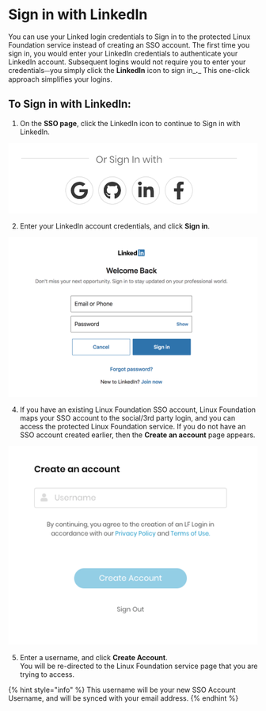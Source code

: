 # Sign in with LinkedIn

You can use your Linked login credentials to Sign in to the protected Linux Foundation service instead of creating an SSO account. The first time you sign in, you would enter your LinkedIn credentials to authenticate your LinkedIn account. Subsequent logins would not require you to enter your credentials⏤you simply click the **LinkedIn** icon to sign in_**.**_ This one-click approach simplifies your logins.

## To Sign in with LinkedIn: <a id="to-log-in-with-linkedin"></a>

1. On the **SSO page**, click the LinkedIn icon to continue to Sign in with LinkedIn.         

![](../../.gitbook/assets/screen-shot-2020-05-05-at-2.19.18-am.png)

2. Enter your LinkedIn account credentials, and click **Sign in**.      

![Create Account](../../.gitbook/assets/screen-shot-2020-05-04-at-7.22.48-pm.png)

4. If you have an existing Linux Foundation SSO account, Linux Foundation maps your SSO account to the social/3rd party login, and you can access the protected Linux Foundation service. If you do not have an SSO account created earlier, then the **Create an account** page appears.                                                                          

![](../../.gitbook/assets/screen-shot-2020-05-05-at-5.55.23-pm.png)

5. Enter a username, and click **Create Account**.  
You will be re-directed to the Linux Foundation service page that you are trying to access.

{% hint style="info" %}
This username will be your new SSO Account Username, and will be synced with your email address.
{% endhint %}



